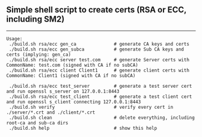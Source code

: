 ## Simple shell script to create certs (RSA or ECC, including SM2)

----

	Usage:
	 ./build.sh rsa/ecc gen_ca              # generate CA keys and certs
	 ./build.sh rsa/ecc gen_subca           # generate Sub CA keys and certs (implying: gen_ca)
	 ./build.sh rsa/ecc server test.com     # generate Server certs with CommonName: test.com (signed with CA if no subCA)
	 ./build.sh rsa/ecc client Client1      # generate client certs with CommonName: Client1 (signed with CA if no subCA)

	 ./build.sh rsa/ecc test_server         # generate a test server cert and run openssl s_server on 127.0.0.1:8443
	 ./build.sh rsa/ecc test_client         # generate a test client cert and run openssl s_client connecting 127.0.0.1:8443
	 ./build.sh verify   	                # verify every cert in ./server/*.crt and ./client/*.crt
	 ./build.sh clean                       # delete everything, including root-ca and sub-ca dirs
	 ./build.sh help                        # show this help
